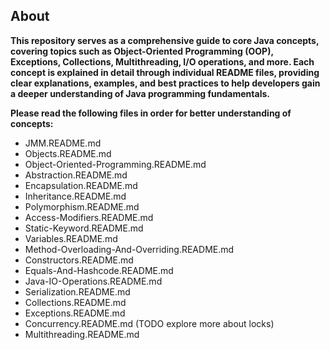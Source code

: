 ## About

**This repository serves as a comprehensive guide to core Java concepts, covering topics such as Object-Oriented
Programming (OOP), Exceptions, Collections, Multithreading, I/O operations, and more. Each concept is explained in
detail through individual README files, providing clear explanations, examples, and best practices to help developers
gain a deeper understanding of Java programming fundamentals.**

**Please read the following files in order for better understanding of concepts:**

- JMM.README.md
- Objects.README.md
- Object-Oriented-Programming.README.md
- Abstraction.README.md
- Encapsulation.README.md
- Inheritance.README.md
- Polymorphism.README.md
- Access-Modifiers.README.md
- Static-Keyword.README.md
- Variables.README.md
- Method-Overloading-And-Overriding.README.md
- Constructors.README.md
- Equals-And-Hashcode.README.md
- Java-IO-Operations.README.md
- Serialization.README.md
- Collections.README.md
- Exceptions.README.md
- Concurrency.README.md (TODO explore more about locks)
- Multithreading.README.md
